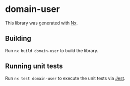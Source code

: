 # domain-user

This library was generated with [Nx](https://nx.dev).

## Building

Run `nx build domain-user` to build the library.

## Running unit tests

Run `nx test domain-user` to execute the unit tests via [Jest](https://jestjs.io).
